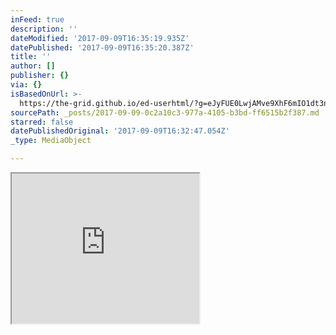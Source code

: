```yaml
---
inFeed: true
description: ''
dateModified: '2017-09-09T16:35:19.935Z'
datePublished: '2017-09-09T16:35:20.387Z'
title: ''
author: []
publisher: {}
via: {}
isBasedOnUrl: >-
  https://the-grid.github.io/ed-userhtml/?g=eJyFUE0LwjAMve9XhF6mIO1dt3nyMFAQ9D5qjaOjpmPL_ED87046FQQxl0B4H3kv2dsT2H0qSu9LhwU3mlqnGQt0eERikSWqx2RJaxpbM_C1xlQwXlhV-qTDVWTRoSPD1hMEoe1LZxFkcrI8GsMtAiA8DyD5dpPf-NGt1iUuNZVdv6cQI8UTcPrqO57-p8ucnKWe_8TLTb5aLxf3CcS_UsbjWXSPEhXi_AkLbWNSodTHfvjH-OPnWGg1iMuqnZtd-ruYZ8eDc99PmAe_jJS_
sourcePath: _posts/2017-09-09-0c2a10c3-977a-4105-b3bd-ff6515b2f387.md
starred: false
datePublishedOriginal: '2017-09-09T16:32:47.054Z'
_type: MediaObject

---
```

<iframe src="https://the-grid.github.io/ed-userhtml/?g=eJyFUL0KwjAQ3vsUR5YqSLJrW3EQLIiCOLmUGM8SiZfSXv1BfHcrrQqCOB18fL8X7ewJ7C4Wufe5w4xLTZXTjBk6PCKxSCLVcJKoMqUtGPhaYCwYL6wO-qRbVCTBvibD1hO0RuuXz7S1Sclyrw-3AIDw3JHkO01-83u3Quc415TXzR1CiBQOwOmrr3n4Xy5TcpYa_ZMvZ8tVulku1pP5fQDhr6VhfxTcg0i1k_4Mhqo0sVDqU6HrZPzxA2ZadebyUI3NNv79nOefu-QHtcOU9Q" height="240" style=""></iframe>